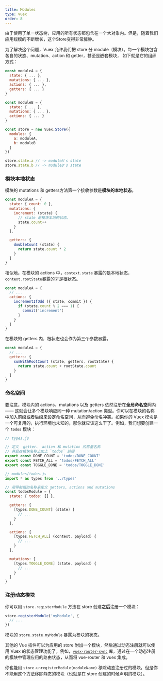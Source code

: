 ```yaml
---
title: Modules
type: vuex
order: 8
---
```


由于使用了单一状态树，应用的所有状态都包含在一个大对象内。但是，随着我们应用规模的不断增长，这个Store变得非常臃肿。

为了解决这个问题，Vuex 允许我们把 store 分 module（模块）。每一个模块包含各自的状态、mutation、action 和 getter，甚至是嵌套模块， 如下就是它的组织方式：

``` js
const moduleA = {
  state: { ... },
  mutations: { ... },
  actions: { ... },
  getters: { ... }
}

const moduleB = {
  state: { ... },
  mutations: { ... },
  actions: { ... }
}

const store = new Vuex.Store({
  modules: {
    a: moduleA,
    b: moduleB
  }
})

store.state.a // -> moduleA's state
store.state.b // -> moduleB's state
```

### 模块本地状态

模块的 mutations 和 getters方法第一个接收参数是**模块的本地状态**。

``` js
const moduleA = {
  state: { count: 0 },
  mutations: {
    increment: (state) {
      // state 是模块本地的状态。
      state.count++
    }
  },

  getters: {
    doubleCount (state) {
      return state.count * 2
    }
  }
}
```

相似地，在模块的 actions 中，`context.state` 暴露的是本地状态， `context.rootState`暴露的才是根状态。

``` js
const moduleA = {
  // ...
  actions: {
    incrementIfOdd ({ state, commit }) {
      if (state.count % 2 === 1) {
        commit('increment')
      }
    }
  }
}
```

在模块的 getters 内，根状态也会作为第三个参数暴露。

``` js
const moduleA = {
  // ...
  getters: {
    sumWithRootCount (state, getters, rootState) {
      return state.count + rootState.count
    }
  }
}
```

### 命名空间

要注意，模块内的 actions、mutations 以及 getters 依然注册在**全局命名空间**内 —— 这就会让多个模块响应同一种 mutation/action 类型。你可以在模块的名称中加入前缀或者后缀来设定命名空间，从而避免命名冲突。如果你的 Vuex 模块是一个可复用的，执行环境也未知的，那你就应该这么干了。例如，我们想要创建一个 `todos` 模块：

``` js
// types.js

// 定义  getter、 action 和 mutation 的常量名称
// 并且在模块名称上加上 `todos` 前缀 
export const DONE_COUNT = 'todos/DONE_COUNT'
export const FETCH_ALL = 'todos/FETCH_ALL'
export const TOGGLE_DONE = 'todos/TOGGLE_DONE'
```

``` js
// modules/todos.js
import * as types from '../types'

// 用带前缀的名称来定义 getters, actions and mutations 
const todosModule = {
  state: { todos: [] },

  getters: {
    [types.DONE_COUNT] (state) {
      // ...
    }
  },

  actions: {
    [types.FETCH_ALL] (context, payload) {
      // ...
    }
  },

  mutations: {
    [types.TOGGLE_DONE] (state, payload) {
      // ...
    }
  }
}
```

### 注册动态模块

你可以用 `store.registerModule` 方法在 store 创建**之后**注册一个模块：

``` js
store.registerModule('myModule', {
  // ...
})
```

模块的 `store.state.myModule` 暴露为模块的状态。

其他的 Vue 插件可以为应用的 store 附加一个模块，然后通过动态注册就可以使用 Vuex 的状态管理功能了。例如，[`vuex-router-sync`](https://github.com/vuejs/vuex-router-sync) 库，通过在一个动态注册的模块中管理应用的路由状态，从而将 vue-router 和 vuex 集成。

你也能用 `store.unregisterModule(moduleName)` 移除动态注册过的模块。但是你不能用这个方法移除静态的模块（也就是在 store 创建的时候声明的模块）。
